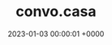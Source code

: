---
layout: server
title:  convo.casa
date:   2023-01-03 00:00:01 +0000
country: lu
continent: europe
description: General-purpose Mastodon instance for everyone, operating from Cape Town.
banner: https://b.convo.casa/site_uploads/files/000/000/001/@1x/8fbbcaea85cd16a3.png
users: 2259
statuses: 4279
---